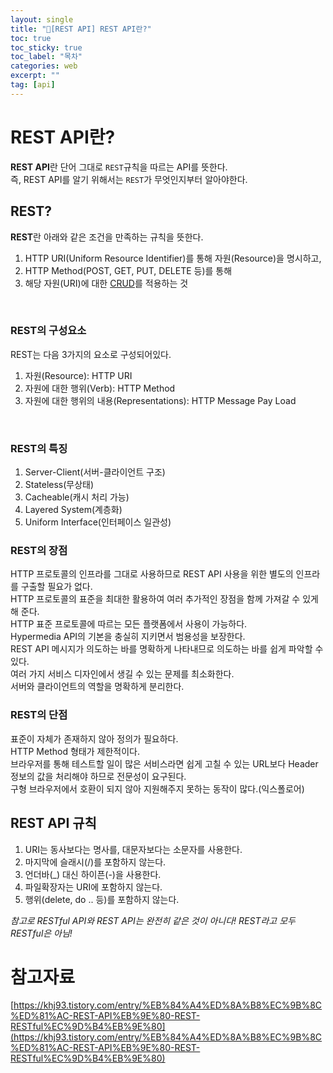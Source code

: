 ```yaml
---
layout: single
title: "📘[REST API] REST API란?"
toc: true
toc_sticky: true
toc_label: "목차"
categories: web
excerpt: ""
tag: [api]
---
```


# REST API란?
**REST API**란 단어 그대로 `REST`규칙을 따르는 API를 뜻한다.  
즉, REST API를 알기 위해서는 `REST`가 무엇인지부터 알아야한다.  

## REST?
**REST**란 아래와 같은 조건을 만족하는 규칙을 뜻한다.
<br>

1. HTTP URI(Uniform Resource Identifier)를 통해 자원(Resource)을 명시하고,  
2. HTTP Method(POST, GET, PUT, DELETE 등)를 통해  
3. 해당 자원(URI)에 대한 [CRUD](https://hellojunho.github.io/web/WEB-http%EB%9E%80/)를 적용하는 것
<br>

### REST의 구성요소
REST는 다음 3가지의 요소로 구성되어있다.
<br>

1. 자원(Resource): HTTP URI  
2. 자원에 대한 행위(Verb): HTTP Method  
3. 자원에 대한 행위의 내용(Representations): HTTP Message Pay Load
<br>

### REST의 특징
1. Server-Client(서버-클라이언트 구조)  
2. Stateless(무상태)  
3. Cacheable(캐시 처리 가능)  
4. Layered System(계층화)  
5. Uniform Interface(인터페이스 일관성)  

### REST의 장점
HTTP 프로토콜의 인프라를 그대로 사용하므로 REST API 사용을 위한 별도의 인프라를 구출할 필요가 없다.  
HTTP 프로토콜의 표준을 최대한 활용하여 여러 추가적인 장점을 함께 가져갈 수 있게 해 준다.  
HTTP 표준 프로토콜에 따르는 모든 플랫폼에서 사용이 가능하다.  
Hypermedia API의 기본을 충실히 지키면서 범용성을 보장한다.  
REST API 메시지가 의도하는 바를 명확하게 나타내므로 의도하는 바를 쉽게 파악할 수 있다.  
여러 가지 서비스 디자인에서 생길 수 있는 문제를 최소화한다.  
서버와 클라이언트의 역할을 명확하게 분리한다.  

### REST의 단점
표준이 자체가 존재하지 않아 정의가 필요하다.  
HTTP Method 형태가 제한적이다.  
브라우저를 통해 테스트할 일이 많은 서비스라면 쉽게 고칠 수 있는 URL보다 Header 정보의 값을 처리해야 하므로 전문성이 요구된다.  
구형 브라우저에서 호환이 되지 않아 지원해주지 못하는 동작이 많다.(익스폴로어)  

## REST API 규칙
1. URI는 동사보다는 명사를, 대문자보다는 소문자를 사용한다.  
2. 마지막에 슬래시(/)를 포함하지 않는다.  
3. 언더바(_) 대신 하이픈(-)을 사용한다.  
4. 파일확장자는  URI에 포함하지 않는다.  
5. 행위(delete, do .. 등)를 포함하지 않는다.  

*참고로 RESTful API와 REST API는 완전히 같은 것이 아니다! REST라고 모두 RESTful은 아님!*  

# 참고자료
[https://khj93.tistory.com/entry/%EB%84%A4%ED%8A%B8%EC%9B%8C%ED%81%AC-REST-API%EB%9E%80-REST-RESTful%EC%9D%B4%EB%9E%80](https://khj93.tistory.com/entry/%EB%84%A4%ED%8A%B8%EC%9B%8C%ED%81%AC-REST-API%EB%9E%80-REST-RESTful%EC%9D%B4%EB%9E%80)  
